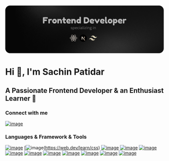 


![Frontend Developer](image.png)


# Hi 👋, I'm Sachin Patidar

## A Passionate Frontend Developer & an Enthusiast Learner 💎


### Connect with me
[![image](https://github.com/harry413/sachin413/assets/73785500/36a95fcc-ca1e-4f96-acfb-4c0d6f03ba70)](https://www.linkedin.com/in/sachin-patidar-921578213/)




### Languages & Framework & Tools

[![image](https://github.com/harry413/sachin413/assets/73785500/678258ca-74c6-46fc-82a5-b7fe240b1820)](https://html.com/)
[![image](https://github.com/harry413/sachin413/assets/73785500/d1c11708-400e-4d34-a25a-c5336940c63d)(https://web.dev/learn/css)
[![image](https://github.com/harry413/sachin413/assets/73785500/5d1b3068-0f62-486d-9772-5159888dcb5d)](https://getbootstrap.com/)
[![image](https://github.com/harry413/sachin413/assets/73785500/eb1da906-3721-457e-91db-ab85a355cbff)](https://tailwindcss.com/)
[![image](https://github.com/harry413/sachin413/assets/73785500/a3ad9c28-e669-474d-91d2-24e6641bf053)](https://sass-lang.com/)
[![image](https://github.com/harry413/sachin413/assets/73785500/d105c149-5a7f-4b2f-b6f8-fbdd1b9650ea)](https://nextjs.org/)
[![image](https://github.com/harry413/sachin413/assets/73785500/f18b2dc8-e79f-417e-8a84-b50510a85098)](https://react.dev/)
[![image](https://github.com/harry413/sachin413/assets/73785500/75ea2d14-de37-4f4e-8a01-9864a67fb513)](https://redux.js.org/)
[![image](https://github.com/harry413/sachin413/assets/73785500/a679618d-cf8b-4c78-8fdb-1a67ed130f97)](https://www.mongodb.com/)
[![image](https://github.com/harry413/sachin413/assets/73785500/90d8db27-b21e-45f1-8f22-a275776e5a9c)](https://nodejs.org/en)
[![image](https://github.com/harry413/sachin413/assets/73785500/2106d3da-8707-4372-a4ba-032fa4d673d3)](https://www.postman.com/)
[![image](https://github.com/harry413/sachin413/assets/73785500/ff2ef04f-8082-44c3-94cc-b87e732de527)](https://babeljs.io/)





